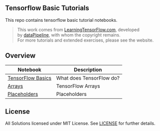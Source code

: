 Tensorflow Basic Tutorials
---

This repo contains tensorflow basic tutorial notebooks.

> This work comes from [LearningTensorFlow.com](http://learningtensorflow.com/), developed by [dataPipeline](http://datapipeline.co.au/), with whom the copyright remains.  
For more tutorials and extended exercises, please see the website.

## Overview

| Notebook | Description |
|--------------------------------------------------------------------------------------------------------------|-------------------------------------------------------------------------------------------------------------------------------------------------------------------|
| [TensorFlow Basics](http://nbviewer.jupyter.org/github/tuanavu/tensorflow-basic-tutorials/blob/master/notebooks/1_tensorflow_basic.ipynb) | What does TensorFlow do? |
| [Arrays](http://nbviewer.jupyter.org/github/tuanavu/tensorflow-basic-tutorials/blob/master/notebooks/2_Arrays_working_with_images.ipynb) | TensorFlow Arrays |
| [Placeholders](http://nbviewer.jupyter.org/github/tuanavu/tensorflow-basic-tutorials/blob/master/notebooks/3_Placeholders.ipynb) | Placeholders |

## License

All Solutions licensed under MIT License. See [LICENSE](./LICENSE) for further details.
